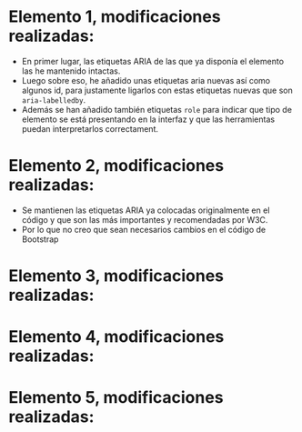 # Elemento 1, modificaciones realizadas:
- En primer lugar, las etiquetas ARIA de las que ya disponía el elemento las he mantenido intactas.
- Luego sobre eso, he añadido unas etiquetas aria nuevas así como algunos id, para justamente ligarlos con estas etiquetas nuevas que son `aria-labelledby`.
- Además se han añadido también etiquetas `role` para indicar que tipo de elemento se está presentando en la interfaz y que las herramientas puedan interpretarlos correctament.

# Elemento 2, modificaciones realizadas:
- Se mantienen las etiquetas ARIA ya colocadas originalmente en el código y que son las más importantes y recomendadas por W3C.
- Por lo que no creo que sean necesarios cambios en el código de Bootstrap

# Elemento 3, modificaciones realizadas:

# Elemento 4, modificaciones realizadas:

# Elemento 5, modificaciones realizadas: